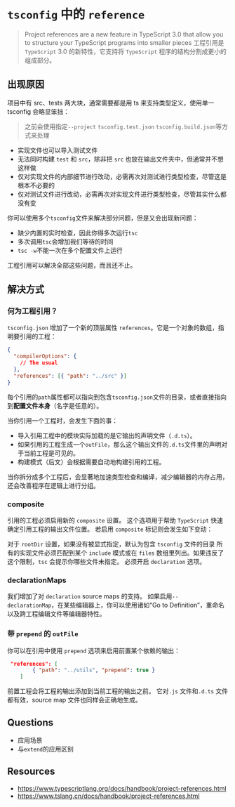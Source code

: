 # `tsconfig` 中的 `reference`

> Project references are a new feature in TypeScript 3.0 that allow you to structure your TypeScript programs into smaller pieces 工程引用是 `TypeScript` 3.0 的新特性，它支持将 `TypeScript` 程序的结构分割成更小的组成部分。

## 出现原因

项目中有 src、tests 两大块，通常需要都是用 ts 来支持类型定义，使用单一 tsconfig 会略显笨拙：

> 之前会使用指定`--project` `tsconfig.test.json` `tsconfig.build.json`等方式来处理

- 实现文件也可以导入测试文件
- 无法同时构建 `test` 和 `src`，除非把 `src` 也放在输出文件夹中，但通常并不想这样做
- 仅对实现文件的内部细节进行改动，必需再次对测试进行类型检查，尽管这是根本不必要的
- 仅对测试文件进行改动，必需再次对实现文件进行类型检查，尽管其实什么都没有变

你可以使用多个`tsconfig`文件来解决部分问题，但是又会出现新问题：

- 缺少内置的实时检查，因此你得多次运行`tsc`
- 多次调用`tsc`会增加我们等待的时间
- `tsc -w`不能一次在多个配置文件上运行

工程引用可以解决全部这些问题，而且还不止。

## 解决方式

### 何为工程引用？

`tsconfig.json` 增加了一个新的顶层属性 `references`。它是一个对象的数组，指明要引用的工程：

```json
{
  "compilerOptions": {
    // The usual
  },
  "references": [{ "path": "../src" }]
}
```

每个引用的`path`属性都可以指向到包含`tsconfig.json`文件的目录，或者直接指向到**配置文件本身**（名字是任意的）。

当你引用一个工程时，会发生下面的事：

- 导入引用工程中的模块实际加载的是它输出的声明文件（`.d.ts`）。
- 如果引用的工程生成一个`outFile`，那么这个输出文件的`.d.ts`文件里的声明对于当前工程是可见的。
- 构建模式（后文）会根据需要自动地构建引用的工程。

当你拆分成多个工程后，会显著地加速类型检查和编译，减少编辑器的内存占用，还会改善程序在逻辑上进行分组。

### composite

引用的工程必须启用新的 `composite` 设置。 这个选项用于帮助 `TypeScript` 快速确定引用工程的输出文件位置。 若启用 `composite` 标记则会发生如下变动：

对于 `rootDir` 设置，如果没有被显式指定，默认为包含 `tsconfig` 文件的目录
所有的实现文件必须匹配到某个 `include` 模式或在 `files` 数组里列出。如果违反了这个限制，`tsc` 会提示你哪些文件未指定。
必须开启 `declaration` 选项。

### declarationMaps

我们增加了对 `declaration` source maps 的支持。 如果启用`--declarationMap`，在某些编辑器上，你可以使用诸如“Go to Definition”，重命名以及跨工程编辑文件等编辑器特性。

### 带 `prepend` 的 `outFile`

你可以在引用中使用 `prepend` 选项来启用前置某个依赖的输出：

```json
 "references": [
        { "path": "../utils", "prepend": true }
    ]
```

前置工程会将工程的输出添加到当前工程的输出之前。 它对`.js` 文件和`.d.ts` 文件都有效，source map 文件也同样会正确地生成。

## Questions

- 应用场景
- 与`extend`的应用区别

## Resources

- https://www.typescriptlang.org/docs/handbook/project-references.html
- https://www.tslang.cn/docs/handbook/project-references.html
